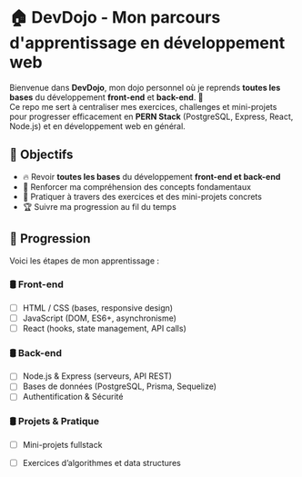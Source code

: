 # 🏠 DevDojo - Mon parcours d'apprentissage en développement web  

Bienvenue dans **DevDojo**, mon dojo personnel où je reprends **toutes les bases** du développement **front-end** et **back-end**. 🚀  
Ce repo me sert à centraliser mes exercices, challenges et mini-projets pour progresser efficacement en **PERN Stack** (PostgreSQL, Express, React, Node.js) et en développement web en général.  

## 📌 Objectifs  
- 🔥 Revoir **toutes les bases** du développement **front-end et back-end**  
- 💪 Renforcer ma compréhension des concepts fondamentaux  
- 🎯 Pratiquer à travers des exercices et des mini-projets concrets  
- 🏆 Suivre ma progression au fil du temps  


## 🚀 Progression  
Voici les étapes de mon apprentissage :  

### 🛢️ **Front-end**  
- [ ] HTML / CSS (bases, responsive design)  
- [ ] JavaScript (DOM, ES6+, asynchronisme)  
- [ ] React (hooks, state management, API calls)  

### 🛢️ **Back-end**  
- [ ] Node.js & Express (serveurs, API REST)  
- [ ] Bases de données (PostgreSQL, Prisma, Sequelize)  
- [ ] Authentification & Sécurité  

### 🛢️ **Projets & Pratique**  
- [ ] Mini-projets fullstack  
- [ ] Exercices d’algorithmes et data structures 
 

